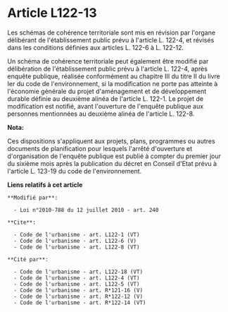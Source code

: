 # Article L122-13

Les schémas de cohérence territoriale sont mis en révision par l'organe délibérant de l'établissement public prévu à
l'article L. 122-4, et révisés dans les conditions définies aux articles L. 122-6 à L. 122-12. 

Un schéma de cohérence territoriale peut également être modifié par délibération de l'établissement public prévu à l'article
L. 122-4, après enquête publique, réalisée conformément au chapitre III du titre II du livre Ier du code de l'environnement,
si la modification ne porte pas atteinte à l'économie générale du projet d'aménagement et de développement durable définie au
deuxième alinéa de l'article L. 122-1. Le projet de modification est notifié, avant l'ouverture de l'enquête publique aux
personnes mentionnées au deuxième alinéa de l'article L. 122-8.

**Nota:**

Ces dispositions s'appliquent aux projets, plans, programmes ou autres documents de planification pour lesquels l'arrêté
d'ouverture et d'organisation de l'enquête publique est publié à compter du premier jour du sixième mois après la publication
du décret en Conseil d'Etat prévu à l'article L. 123-19 du code de l'environnement.

**Liens relatifs à cet article**

	**Modifié par**:

	  - Loi n°2010-788 du 12 juillet 2010 - art. 240

	**Cite**:

	  - Code de l'urbanisme - art. L122-1 (VT)
	  - Code de l'urbanisme - art. L122-6 (V)
	  - Code de l'urbanisme - art. L122-8 (VT)

	**Cité par**:

	  - Code de l'urbanisme - art. L122-18 (VT)
	  - Code de l'urbanisme - art. L122-4 (VT)
	  - Code de l'urbanisme - art. L122-5 (VT)
	  - Code de l'urbanisme - art. R*121-16 (V)
	  - Code de l'urbanisme - art. R*122-12 (V)
	  - Code de l'urbanisme - art. R*122-14 (VT)
